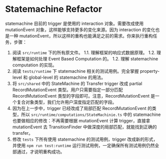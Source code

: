 # Statemachine Refactor
statemachine 目前的 trigger 是使用的 interaction 对象。需要改成使用 mutationEvent 对象，这样能够支持更多的变化来源。因为 interaction 的变化也是一种 mutationEvent，所以这样的重构也能满足之前的需求。你来执行重构任务，步骤：
1. 阅读 `src/runtime` 下的所有原文件。
  1.1. 理解框架的响应式数据原理。
  1.2. 理解框架是如何处理 Event Based Computation 的。
  1.2. 理解 statemachine computation 的实现。
2. 阅读 `tests/runtime` 下 statemachine 相关的测试用例。完全掌握 property-level 和 global-level 的 statemachine 的用法。
3. 将 `src/shared` 中的 StateMachine 的 Transfer trigger 改成 partial RecordMutationEvent 类型。用户只需要指定一部分匹配 RecordMutationEvent 类型的字段即可。注意，RecordMutationEvent 是一个复合对象类型，我们允许用户深度指定匹配的字段。
4. 因为在上一步中，trigger 已经改成了局部匹配 RecordMutationEvent 的类型，所以 `src/runtime/computations/StateMachinie.ts` 中的 statemachine 也要做相应的修改：不再需要根据 mutationEvent 计算 trigger，直接拿 mutationEvent 去 TransitionFinder 中做深度的局部匹配，就能找到正确的 transfer。
5. 修改 `tests` 下所有使用 statemachine 的测试用例，trigger 改成新的形式，并使用 `npm run test:runtime` 运行测试用例，一定确保所有测试用例仍然全部通过，才说明重构成功。